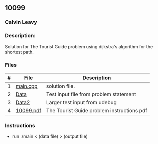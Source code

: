 ## 10099
### Calvin Leavy
### Description:

Solution for The Tourist Guide problem using dijkstra's algorithm for the shortest path.

### Files

|   #   | File                       | Description                                                |
| :---: | -------------------------- | ---------------------------------------------------------- |
|   1   | [main.cpp](./main.cpp)     | solution file.                                             |
|   2   | [Data](./Data)             | Test input file from problem statement                     |
|   3   | [Data2](./Data2)           | Larger test input from udebug                              |
|   4   | [10099.pdf](./10099.pdf)       | The Tourist Guide problem instructions pdf                  |

### Instructions

- run ./main < (data file) > (output file)

